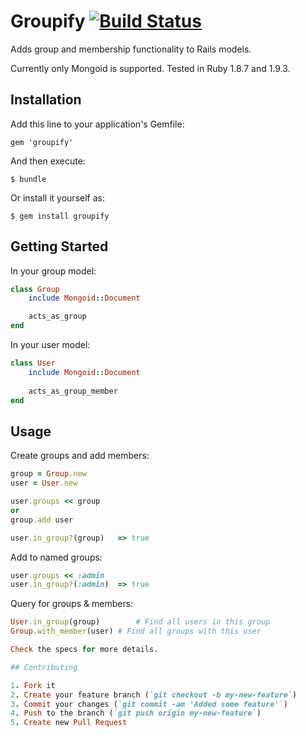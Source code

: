 # Groupify [![Build Status](https://secure.travis-ci.org/dwbutler/groupify.png)](http://travis-ci.org/dwbutler/groupify)
Adds group and membership functionality to Rails models.

Currently only Mongoid is supported. Tested in Ruby 1.8.7 and 1.9.3.

## Installation

Add this line to your application's Gemfile:

    gem 'groupify'

And then execute:

    $ bundle

Or install it yourself as:

    $ gem install groupify

## Getting Started
In your group model:

```ruby
class Group
	include Mongoid::Document

	acts_as_group
end
```

In your user model:

```ruby
class User
	include Mongoid::Document
	
	acts_as_group_member
end
```

## Usage

Create groups and add members:

```ruby
group = Group.new
user = User.new

user.groups << group
or
group.add user

user.in_group?(group)	=> true
```

Add to named groups:

```ruby
user.groups << :admin
user.in_group?(:admin)	=> true
```

Query for groups & members:

```ruby
User.in_group(group)		# Find all users in this group
Group.with_member(user)	# Find all groups with this user

Check the specs for more details.

## Contributing

1. Fork it
2. Create your feature branch (`git checkout -b my-new-feature`)
3. Commit your changes (`git commit -am 'Added some feature'`)
4. Push to the branch (`git push origin my-new-feature`)
5. Create new Pull Request
